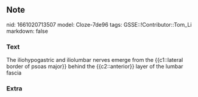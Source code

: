 ## Note
nid: 1661020713507
model: Cloze-7de96
tags: GSSE::!Contributor::Tom_Li
markdown: false

### Text
The iliohypogastric and iliolumbar nerves emerge from the {{c1::lateral border of psoas major}} behind the {{c2::anterior}} layer of the lumbar fascia

### Extra

